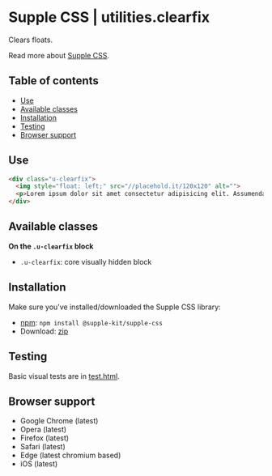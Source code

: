 # Supple CSS | utilities.clearfix

Clears floats.

Read more about [Supple CSS](https://github.com/supple-css/supple).

## Table of contents

* [Use](#use)
* [Available classes](#available-classes)
* [Installation](#installation)
* [Testing](#testing)
* [Browser support](#browser-support)

## Use

```html
<div class="u-clearfix">
  <img style="float: left;" src="//placehold.it/120x120" alt="">
  <p>Lorem ipsum dolor sit amet consectetur adipisicing elit. Assumenda temporibus numquam repellendus repellat eaque illum, praesentium facere iure fugiat obcaecati? Facere, reprehenderit recusandae quae ea numquam id ut doloribus adipisci.</p>
</div>
```

## Available classes

**On the `.u-clearfix` block**

* `.u-clearfix`: core visually hidden block


## Installation
Make sure you've installed/downloaded the Supple CSS library:

* [npm](https://www.npmjs.com/package/@supple-kit/supple-css): `npm install @supple-kit/supple-css`
* Download: [zip](https://github.com/supple-kit/supple-css/releases/latest)


## Testing
Basic visual tests are in [test.html](./test.html).


## Browser support

* Google Chrome (latest)
* Opera (latest)
* Firefox (latest)
* Safari (latest)
* Edge (latest chromium based)
* iOS (latest)
